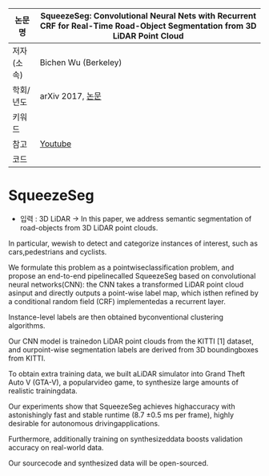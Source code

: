 |논문명|SqueezeSeg: Convolutional Neural Nets with Recurrent CRF for Real-Time Road-Object Segmentation from 3D LiDAR Point Cloud|
|-|-|
|저자(소속)|Bichen Wu (Berkeley)|
|학회/년도| arXiv 2017, [논문](https://arxiv.org/abs/1710.07368v1)|
|키워드| |
|참고|[Youtube](https://www.youtube.com/watch?v=Xyn5Zd3lm6s)|
|코드||


# SqueezeSeg

- 입력 : 3D LiDAR -> In this paper, we address semantic segmentation of road-objects from 3D LiDAR point clouds. 

In particular, wewish to detect and categorize instances of interest, such as cars,pedestrians and cyclists. 

We formulate this problem as a pointwiseclassification problem, and propose an end-to-end pipelinecalled SqueezeSeg based on convolutional neural networks(CNN): the CNN takes a transformed LiDAR point cloud asinput and directly outputs a point-wise label map, which isthen refined by a conditional random field (CRF) implementedas a recurrent layer. 

Instance-level labels are then obtained byconventional clustering algorithms. 

Our CNN model is trainedon LiDAR point clouds from the KITTI [1] dataset, and ourpoint-wise segmentation labels are derived from 3D boundingboxes from KITTI. 

To obtain extra training data, we built aLiDAR simulator into Grand Theft Auto V (GTA-V), a popularvideo game, to synthesize large amounts of realistic trainingdata. 

Our experiments show that SqueezeSeg achieves highaccuracy with astonishingly fast and stable runtime (8.7 ±0.5 ms per frame), highly desirable for autonomous drivingapplications. 

Furthermore, additionally training on synthesizeddata boosts validation accuracy on real-world data. 

Our sourcecode and synthesized data will be open-sourced.
<!--stackedit_data:
eyJoaXN0b3J5IjpbNjEzNzc2MTE5XX0=
-->